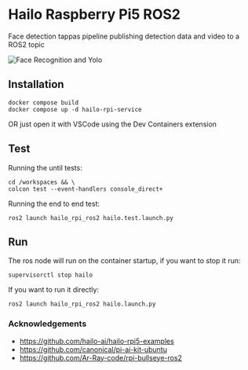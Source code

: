 # Hailo Raspberry Pi5 ROS2 
Face detection tappas pipeline publishing detection data and video to a ROS2 topic

![Face Recognition and Yolo](face_recognition.gif)

## Installation
```
docker compose build
docker compose up -d hailo-rpi-service
```
OR just open it with VSCode using the Dev Containers extension

## Test
Running the until tests:
```
cd /workspaces && \
colcon test --event-handlers console_direct+
```
Running the end to end test:
```
ros2 launch hailo_rpi_ros2 hailo.test.launch.py
```

## Run
The ros node will run on the container startup, if you want to stop it run:
```
supervisorctl stop hailo
```
If you want to run it directly:
```
ros2 launch hailo_rpi_ros2 hailo.launch.py
```

### Acknowledgements
* https://github.com/hailo-ai/hailo-rpi5-examples
* https://github.com/canonical/pi-ai-kit-ubuntu
* https://github.com/Ar-Ray-code/rpi-bullseye-ros2